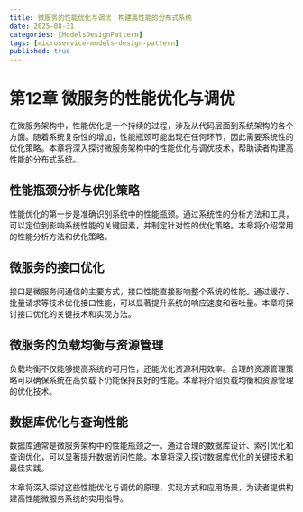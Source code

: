 ```yaml
---
title: 微服务的性能优化与调优：构建高性能的分布式系统
date: 2025-08-31
categories: [ModelsDesignPattern]
tags: [microservice-models-design-pattern]
published: true
---
```


# 第12章 微服务的性能优化与调优

在微服务架构中，性能优化是一个持续的过程，涉及从代码层面到系统架构的各个方面。随着系统复杂性的增加，性能瓶颈可能出现在任何环节，因此需要系统性的优化策略。本章将深入探讨微服务架构中的性能优化与调优技术，帮助读者构建高性能的分布式系统。

## 性能瓶颈分析与优化策略

性能优化的第一步是准确识别系统中的性能瓶颈。通过系统性的分析方法和工具，可以定位到影响系统性能的关键因素，并制定针对性的优化策略。本章将介绍常用的性能分析方法和优化策略。

## 微服务的接口优化

接口是微服务间通信的主要方式，接口性能直接影响整个系统的性能。通过缓存、批量请求等技术优化接口性能，可以显著提升系统的响应速度和吞吐量。本章将探讨接口优化的关键技术和实现方法。

## 微服务的负载均衡与资源管理

负载均衡不仅能够提高系统的可用性，还能优化资源利用效率。合理的资源管理策略可以确保系统在高负载下仍能保持良好的性能。本章将介绍负载均衡和资源管理的优化技术。

## 数据库优化与查询性能

数据库通常是微服务架构中的性能瓶颈之一。通过合理的数据库设计、索引优化和查询优化，可以显著提升数据访问性能。本章将深入探讨数据库优化的关键技术和最佳实践。

本章将深入探讨这些性能优化与调优的原理、实现方式和应用场景，为读者提供构建高性能微服务系统的实用指导。